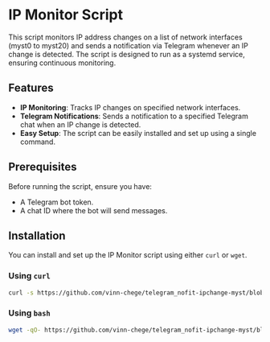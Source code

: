 # IP Monitor Script

This script monitors IP address changes on a list of network interfaces (myst0 to myst20) and sends a notification via Telegram whenever an IP change is detected. The script is designed to run as a systemd service, ensuring continuous monitoring.

## Features

- **IP Monitoring**: Tracks IP changes on specified network interfaces.
- **Telegram Notifications**: Sends a notification to a specified Telegram chat when an IP change is detected.
- **Easy Setup**: The script can be easily installed and set up using a single command.

## Prerequisites

Before running the script, ensure you have:
- A Telegram bot token.
- A chat ID where the bot will send messages.

## Installation

You can install and set up the IP Monitor script using either `curl` or `wget`.

### Using `curl`

```bash
curl -s https://github.com/vinn-chege/telegram_nofit-ipchange-myst/blob/main/script.sh | bash
```

### Using `bash`

```bash
wget -qO- https://github.com/vinn-chege/telegram_nofit-ipchange-myst/blob/main/script.sh | bash
```
